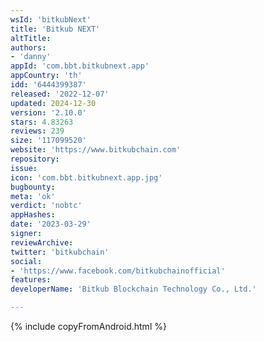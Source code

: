 ```yaml
---
wsId: 'bitkubNext'
title: 'Bitkub NEXT'
altTitle: 
authors:
- 'danny'
appId: 'com.bbt.bitkubnext.app'
appCountry: 'th'
idd: '6444399387'
released: '2022-12-07'
updated: 2024-12-30
version: '2.10.0'
stars: 4.83263
reviews: 239
size: '117099520'
website: 'https://www.bitkubchain.com'
repository: 
issue: 
icon: 'com.bbt.bitkubnext.app.jpg'
bugbounty: 
meta: 'ok'
verdict: 'nobtc'
appHashes: 
date: '2023-03-29'
signer: 
reviewArchive: 
twitter: 'bitkubchain'
social:
- 'https://www.facebook.com/bitkubchainofficial'
features: 
developerName: 'Bitkub Blockchain Technology Co., Ltd.'

---
```


{% include copyFromAndroid.html %}
